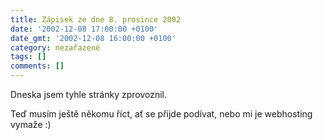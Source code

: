 ```yaml
---
title: Zápisek ze dne 8. prosince 2002
date: '2002-12-08 17:00:00 +0100'
date_gmt: '2002-12-08 16:00:00 +0100'
category: nezařazené
tags: []
comments: []
---
```

Dneska jsem tyhle stránky zprovoznil.

Teď musím ještě někomu říct, ať se přijde podívat, nebo mi je webhosting vymaže :)
